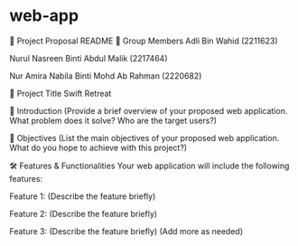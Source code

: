 # web-app
📘 Project Proposal README
👥 Group Members
Adli Bin Wahid (2211623)

Nurul Nasreen Binti Abdul Malik (2217464)

Nur Amira Nabila Binti Mohd Ab Rahman (2220682)

📌 Project Title
Swift Retreat

🧠 Introduction
(Provide a brief overview of your proposed web application. What problem does it solve? Who are the target users?)

🎯 Objectives
(List the main objectives of your proposed web application. What do you hope to achieve with this project?)

🛠️ Features & Functionalities
Your web application will include the following features:

Feature 1: (Describe the feature briefly)

Feature 2: (Describe the feature briefly)

Feature 3: (Describe the feature briefly)
(Add more as needed)
